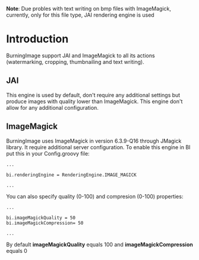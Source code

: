 **Note**: Due probles with text writing on bmp files with ImageMagick, currently, only for this file type, JAI rendering engine is used

# Introduction #

BurningImage support JAI and ImageMagick to all its actions (watermarking, cropping, thumbnailing and text writing).

## JAI ##
This engine is used by default, don't require any additional settings but produce images with quality lower than ImageMagick. This engine don't allow for any additional configuration.

## ImageMagick ##
BurningImage uses ImageMagick in version 6.3.9-Q16 through JMagick library. It require additional server configuration. To enable this engine in BI put this in your Config.groovy file:

```
...

bi.renderingEngine = RenderingEngine.IMAGE_MAGICK

...
```

You can also specify quality (0-100) and compresion (0-100) properties:

```
...

bi.imageMagickQuality = 50     
bi.imageMagickCompression= 50

...
```

By default **imageMagickQuality** equals 100 and **imageMagickCompression** equals 0